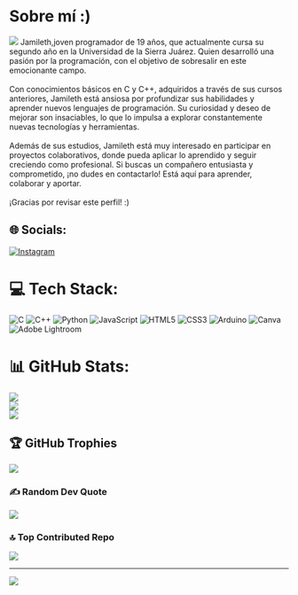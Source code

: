 # Sobre mí :)

![](https://th.bing.com/th/id/OIP.hHDOCd-7ONSoOawo2SRPWQAAAA?rs=1&pid=ImgDetMain)
Jamileth,joven programador de 19 años, que actualmente cursa su segundo año en la Universidad de la Sierra Juárez. Quien desarrolló una pasión por la programación, con el objetivo de sobresalir en este emocionante campo.<br><br>Con conocimientos básicos en C y C++, adquiridos a través de sus cursos anteriores, Jamileth está ansiosa por profundizar sus habilidades y aprender nuevos lenguajes de programación. Su curiosidad y deseo de mejorar son insaciables, lo que lo impulsa a explorar constantemente nuevas tecnologías y herramientas.<br><br>Además de sus estudios, Jamileth está muy interesado en participar en proyectos colaborativos, donde pueda aplicar lo aprendido y seguir creciendo como profesional. Si buscas un compañero entusiasta y comprometido, ¡no dudes en contactarlo! Está aquí para aprender, colaborar y aportar.<br><br>¡Gracias por revisar este perfil! :)<br>


## 🌐 Socials:
[![Instagram](https://img.shields.io/badge/Instagram-%23E4405F.svg?logo=Instagram&logoColor=white)](https://instagram.com/ym._duran) 

# 💻 Tech Stack:
![C](https://img.shields.io/badge/c-%2300599C.svg?style=flat-square&logo=c&logoColor=white) ![C++](https://img.shields.io/badge/c++-%2300599C.svg?style=flat-square&logo=c%2B%2B&logoColor=white) ![Python](https://img.shields.io/badge/python-3670A0?style=flat-square&logo=python&logoColor=ffdd54) ![JavaScript](https://img.shields.io/badge/javascript-%23323330.svg?style=flat-square&logo=javascript&logoColor=%23F7DF1E) ![HTML5](https://img.shields.io/badge/html5-%23E34F26.svg?style=flat-square&logo=html5&logoColor=white) ![CSS3](https://img.shields.io/badge/css3-%231572B6.svg?style=flat-square&logo=css3&logoColor=white) ![Arduino](https://img.shields.io/badge/-Arduino-00979D?style=flat-square&logo=Arduino&logoColor=white) ![Canva](https://img.shields.io/badge/Canva-%2300C4CC.svg?style=flat-square&logo=Canva&logoColor=white) ![Adobe Lightroom](https://img.shields.io/badge/Adobe%20Lightroom-31A8FF.svg?style=flat-square&logo=Adobe%20Lightroom&logoColor=white)
# 📊 GitHub Stats:
![](https://github-readme-stats.vercel.app/api?username=Ymduran&theme=midnight-purple&hide_border=true&include_all_commits=false&count_private=false)<br/>
![](https://github-readme-streak-stats.herokuapp.com/?user=Ymduran&theme=midnight-purple&hide_border=true)<br/>
![](https://github-readme-stats.vercel.app/api/top-langs/?username=Ymduran&theme=midnight-purple&hide_border=true&include_all_commits=false&count_private=false&layout=compact)

## 🏆 GitHub Trophies
![](https://github-profile-trophy.vercel.app/?username=Ymduran&theme=midnight-purple&no-frame=false&no-bg=true&margin-w=4)

### ✍️ Random Dev Quote
![](https://quotes-github-readme.vercel.app/api?type=vetical&theme=radical)

### 🔝 Top Contributed Repo
![](https://github-contributor-stats.vercel.app/api?username=Ymduran&limit=5&theme=midnight-purple&combine_all_yearly_contributions=true)

---
[![](https://visitcount.itsvg.in/api?id=Ymduran&icon=6&color=11)](https://visitcount.itsvg.in)

<!-- Proudly created with GPRM ( https://gprm.itsvg.in ) -->

<!---
Ymduran/Ymduran is a ✨ special ✨ repository because its `README.md` (this file) appears on your GitHub profile.
You can click the Preview link to take a look at your changes.
--->
